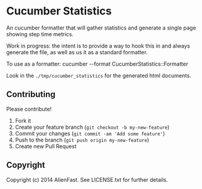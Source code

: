 # Cucumber Statistics

An cucumber formatter that will gather statistics and generate a single page showing step time metrics.

Work in progress: the intent is to provide a way to hook this in and always generate the file, as well as us it as a standard formatter.

To use as a formatter: cucumber --format CucumberStatistics::Formatter

Look in the `./tmp/cucumber_statistics` for the generated html documents.

## Contributing

Please contribute!

1. Fork it
2. Create your feature branch (`git checkout -b my-new-feature`)
3. Commit your changes (`git commit -am 'Add some feature'`)
4. Push to the branch (`git push origin my-new-feature`)
5. Create new Pull Request

## Copyright

Copyright (c) 2014 AlienFast. See LICENSE.txt for further details.